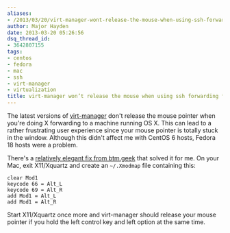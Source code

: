 ```yaml
---
aliases:
- /2013/03/20/virt-manager-wont-release-the-mouse-when-using-ssh-forwarding-from-os-x/
author: Major Hayden
date: 2013-03-20 05:26:56
dsq_thread_id:
- 3642807155
tags:
- centos
- fedora
- mac
- ssh
- virt-manager
- virtualization
title: virt-manager won’t release the mouse when using ssh forwarding from OS X
---
```


The latest versions of [virt-manager][1] don't release the mouse pointer when you're doing X forwarding to a machine running OS X. This can lead to a rather frustrating user experience since your mouse pointer is totally stuck in the window. Although this didn't affect me with CentOS 6 hosts, Fedora 18 hosts were a problem.

There's a [relatively elegant fix from btm.geek][2] that solved it for me. On your Mac, exit X11/Xquartz and create an `~/.Xmodmap` file containing this:

```
clear Mod1
keycode 66 = Alt_L
keycode 69 = Alt_R
add Mod1 = Alt_L
add Mod1 = Alt_R
```


Start X11/Xquartz once more and virt-manager should release your mouse pointer if you hold the left control key and left option at the same time.

 [1]: http://virt-manager.org/
 [2]: http://blog.loftninjas.org/2010/11/17/virt-manager-keymaps-on-os-x/